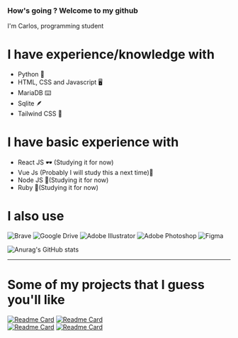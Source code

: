 ### How's going ? Welcome to my github

I'm Carlos, programming student

# I have experience/knowledge with

- Python 🐍
- HTML, CSS and Javascript 🖥️
- MariaDB ⌨️
- Sqlite 🪶
- Tailwind CSS 🌊

# I have basic experience with 

- React JS 🕶️ (Studying it for now)
- Vue Js (Probably I will study this a next time)👀
- Node JS 📗(Studying it for now)
- Ruby 💎(Studying it for now)

# I also use

![Brave](https://img.shields.io/badge/Brave-FB542B?style=for-the-badge&logo=Brave&logoColor=white)
![Google Drive](https://img.shields.io/badge/Google%20Drive-4285F4?style=for-the-badge&logo=googledrive&logoColor=white)
![Adobe Illustrator](https://img.shields.io/badge/adobe%20illustrator-%23FF9A00.svg?style=for-the-badge&logo=adobe%20illustrator&logoColor=white)
![Adobe Photoshop](https://img.shields.io/badge/adobe%20photoshop-%2331A8FF.svg?style=for-the-badge&logo=adobe%20photoshop&logoColor=white)
![Figma](https://img.shields.io/badge/figma-%23F24E1E.svg?style=for-the-badge&logo=figma&logoColor=white)


![Anurag's GitHub stats](https://github-readme-stats.vercel.app/api?username=CarlosEduardoAD&show_icons=true&theme=radical)

-------------------------------------------------------------------------------------------------------------------------------------------------------------------------

# Some of my projects that I guess you'll like

[![Readme Card](https://github-readme-stats.vercel.app/api/pin/?username=CarlosEduardoAD&repo=sherlock_project&theme=algolia)](https://github.com/CarlosEduardoAD/sherlock_project)<space>
[![Readme Card](https://github-readme-stats.vercel.app/api/pin/?username=CarlosEduardoAD&repo=Flyers&theme=algolia)](https://github.com/CarlosEduardoAD/Flyers)<br>
[![Readme Card](https://github-readme-stats.vercel.app/api/pin/?username=CarlosEduardoAD&repo=nlw-impulse-carlos&theme=algolia)](https://github.com/CarlosEduardoAD/nlw-impulse-carlos)
[![Readme Card](https://github-readme-stats.vercel.app/api/pin/?username=CarlosEduardoAD&repo=portfolio&theme=algolia)](https://github.com/CarlosEduardoAD/portfolio)<space>
